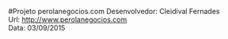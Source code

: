 #Projeto perolanegocios.com
Desenvolvedor: Cleidival Fernades
<br>
Url: http://www.perolanegocios.com
<br>
Data: 03/09/2015
